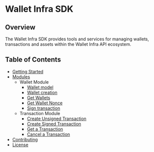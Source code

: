 # Wallet Infra SDK

## Overview

The Wallet Infra SDK provides tools and services for managing wallets, transactions and assets within the Wallet Infra API ecosystem.

## Table of Contents

- [Getting Started](docs/getting-started.md)
- [Modules](docs/)
  - Wallet Module
    - [Wallet model](docs/wallet/wallet-model.md)
    - [Wallet creation](docs/wallet/create-wallet.md)
    - [Get Wallets](docs/wallet/get-wallets.md)
    - [Get Wallet Nonce](docs/wallet/get-wallet-nonce.md)
    - [Sign transaction](docs/wallet/sign-transaction.md)
  - Transaction Module
    - [Create Unsigned Transaction](docs/transaction/create-unsigned-transaction.md)
    - [Create Signed Transaction](docs/transaction/create-signed-transaction.md)
    - [Get a Transaction](docs/transaction/get-transaction.md)
    - [Cancel a Transaction](docs/transaction/cancel-transaction.md)
- [Contributing](docs/contributing.md)
- [License](docs/license.md)
